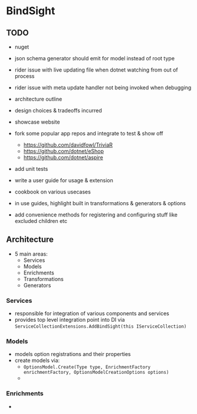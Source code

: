 # BindSight

## TODO

- nuget

- json schema generator should emit for model instead of root type

- rider issue with live updating file when dotnet watching from out of process
- rider issue with meta update handler not being invoked when debugging

- architecture outline
- design choices & tradeoffs incurred
- showcase website
- fork some popular app repos and integrate to test & show off
    - https://github.com/davidfowl/TriviaR
    - https://github.com/dotnet/eShop
    - https://github.com/dotnet/aspire
- add unit tests
- write a user guide for usage & extension
- cookbook on various usecases
- in use guides, highlight built in transformations & generators & options

- add convenience methods for registering and configuring stuff like excluded children etc

## Architecture

- 5 main areas:
    - Services
    - Models
    - Enrichments
    - Transformations
    - Generators

### Services

- responsible for integration of various components and services
- provides top level integration point into DI via `ServiceCollectionExtensions.AddBindSight(this IServiceCollection)`

### Models

- models option registrations and their properties
- create models via:
    - `OptionsModel.Create(Type type, EnrichmentFactory enrichmentFactory, OptionsModelCreationOptions options)`
    -

### Enrichments

-
